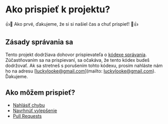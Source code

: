# Ako prispieť k projektu?

:+1::tada: Ako prvé, ďakujeme, že si si našiel čas a chuť prispieť! :tada::+1:

## Zásady správania sa

Tento projekt dodržiava dohovor prispievateľa o [kódexe správania](https://github.com/luckylooke/contributor_covenant/blob/patch-2/version/1/4/sk/code_of_conduct.md). Zúčastňovaním sa na prispievaní, sa očakáva, že tento kódex budeš dodržovať. Ak sa stretneš s porušením tohto kódexu, prosím nahláste nám ho na adresu [luckylooke@gmail.com](mailto: luckylooke@gmail.com). Ďakujeme.

## Ako môžem prispieť?

- [Nahlásiť chybu](https://github.com/anti-troll-system/frontend/issues)
- [Navrhnúť vylepšenie](https://github.com/anti-troll-system/frontend/issues)
- [Pull Requests](https://github.com/anti-troll-system/frontend/pulls)
